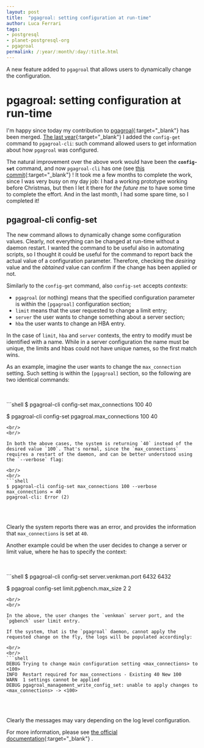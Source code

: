 ```yaml
---
layout: post
title:  "pgagroal: setting configuration at run-time"
author: Luca Ferrari
tags:
- postgresql
- planet-postgresql-org
- pgagroal
permalink: /:year/:month/:day/:title.html
---
```

A new feature added to `pgagroal` that allows users to dynamically change the configuration.

# pgagroal: setting configuration at run-time

I'm happy since today my contribution to [pgagroal](https://github.com/agroal/pgagroal/){:target="_blank"} has been merged.
[The last year](https://github.com/agroal/pgagroal/commit/07b79ccd95c2fd709594ea8002c2ea89715adb20){:target="_blank"} I added the `config-get` command to `pgagroal-cli`: such command allowed users to get information about how `pgagroal` was configured.

The natural improvement over the above work would have been the **`config-set`** command, and now `pgagroal-cli` has one (see [this commit](https://github.com/agroal/pgagroal/commit/29902144832662598ebcc324f627627c1595a319){:target="_blank"} !
It took me a few months to complete the work, since I was very busy on my day job: I had a working prototype working before Christmas, but then I let it there for *the future me* to have some time to complete the effort. And in the last month, I had some spare time, so I completed it!

## pgagroal-cli config-set

The new command allows to dynamically change some configuration values. Clearly, not everything can be changed at run-time without a daemon restart. I wanted the command to be useful also in automating scripts, so I thought it could be useful for the command to report back the actual value of a configuration parameter. Therefore, checking the *desiring* value and the *obtained* value can confirm if the change has been applied or not.

Similarly to the `config-get` command, also `config-set` accepts *contexts*:
- `pgagroal` (or nothing) means that the specified configuration parameter is within the `[pgagroal]` configuration section;
- `limit` means that the user requested to change a limit entry;
- `server` the user wants to change something about a server section;
- `hba` the user wants to change an HBA entry.

In the case of `limit`, `hba` and `server` contexts, the entry to modify must be identified with a name. While in a server configuration the name must be unique, the limits and hbas could not have unique names, so the first match wins.

As an example, imagine the user wants to change the `max_connection` setting. Such setting is within the `[pgagroal]` section, so the following are two identical commands:

<br/>
<br/>
```shell
$ pgagroal-cli config-set max_connections 100
40

$ pgagroal-cli config-set pgagroal.max_connections 100
40

```
<br/>
<br/>

In both the above cases, the system is returning `40` instead of the desired value `100`. That's normal, since the `max_connections` requires a restart of the daemon, and can be better understood using the `--verbose` flag:

<br/>
<br/>
```shell
$ pgagroal-cli config-set max_connections 100 --verbose
max_connections = 40
pgagroal-cli: Error (2)
```
<br/>
<br/>

Clearly the system reports there was an error, and provides the information that `max_connections` is set at `40`.


Another example could be when the user decides to change a server or limit value, where he has to specify the context:

<br/>
<br/>
```shell
$ pgagroal-cli config-set server.venkman.port 6432
6432

$ pgagroal config-set limit.pgbench.max_size 2
2
```
<br/>
<br/>

In the above, the user changes the `venkman` server port, and the `pgbench` user limit entry.

If the system, that is the `pgagroal` daemon, cannot apply the requested change on the fly, the logs will be populated accordingly:

<br/>
<br/>
```shell
DEBUG Trying to change main configuration setting <max_connections> to <100>
INFO  Restart required for max_connections - Existing 40 New 100
WARN  1 settings cannot be applied
DEBUG pgagroal_management_write_config_set: unable to apply changes to <max_connections> -> <100>
```
<br/>
<br/>


Clearly the messages may vary depending on the log level configuration.

For more information, please see [the official documentation](https://github.com/agroal/pgagroal/blob/master/doc/CLI.md){:target="_blank"} .
